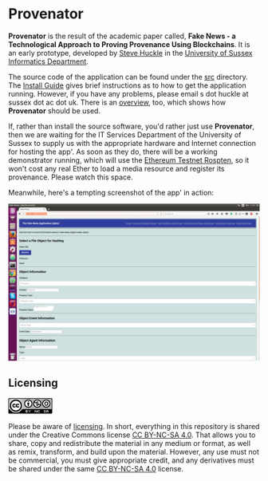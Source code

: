 # Provenator

**Provenator** is the result of the academic paper called, **Fake News - a Technological Approach to Proving Provenance Using Blockchains**. It is an early prototype, developed by [Steve Huckle](http://www.sussex.ac.uk/profiles/307882) in the [University of Sussex Informatics Department](http://www.sussex.ac.uk/informatics/).

The source code of the application can be found under the [src](src) directory. The [Install Guide](docs/INSTALL.md) gives brief instructions as to how to get the application running. However, if you have any problems, please email s dot huckle at sussex dot ac dot uk. There is an [overview](docs/OVERVIEW.md), too, which shows how **Provenator** should be used.

If, rather than install the source software, you'd rather just use **Provenator**, then we are waiting for the IT Services Department of the University of Sussex to supply us with the appropriate hardware and Internet connection for hosting the app'. As soon as they do, there will be a working demonstrator running, which will use the [Ethereum Testnet Rospten](https://github.com/ethereum/ropsten), so it won't cost any real Ether to load a media resource and register its provenance. Please watch this space.

Meanwhile, here's a tempting screenshot of the app' in action:

![Provenator homepage](images/fakeNewsApp.png)

## Licensing

![CC BY-NC-SA 4.0](images/ccbyncsa.png)

Please be aware of [licensing](docs/LICENSE.md). In short, everything in this repository is shared under the Creative Commons license [CC BY-NC-SA 4.0](https://creativecommons.org/licenses/by-nc-nd/4.0/). That allows you to share, copy and redistribute the material in any medium or format, as well as remix, transform, and build upon the material. However, any use must not be commercial, you must give appropriate credit, and any derivatives must be shared under the same [CC BY-NC-SA 4.0](https://creativecommons.org/licenses/by-nc-nd/4.0/) license.
